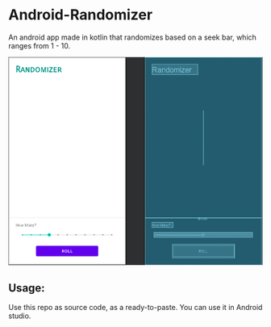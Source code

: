 # Android-Randomizer
 An android app made in kotlin that randomizes based on a seek bar, which ranges from 1 - 10.

<p align="center">
    <img src="./Layout+blueprint.png">
</p>

## Usage:
 Use this repo as source code, as a ready-to-paste. You can use it in Android studio. 